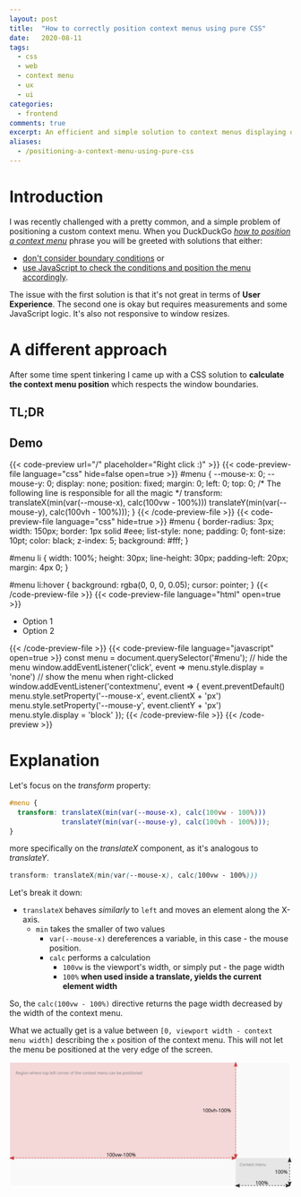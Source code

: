 ```yaml
---
layout: post
title:  "How to correctly position context menus using pure CSS"
date:   2020-08-11
tags:
  - css
  - web
  - context menu
  - ux
  - ui
categories:
  - frontend
comments: true
excerpt: An efficient and simple solution to context menus displaying outside browser window.
aliases:
  - /positioning-a-context-menu-using-pure-css
---
```


# Introduction

I was recently challenged with a pretty common, and a simple problem of positioning a custom context menu. When you DuckDuckGo [*how to position a context menu*](https://duckduckgo.com/?q=positioning+a+context+menu&t=ffab&ia=web) phrase you will be greeted with solutions that either:
- [don't consider boundary conditions](https://stackoverflow.com/a/15795450) or
- [use JavaScript to check the conditions and position the menu accordingly](https://stackoverflow.com/a/31354591). 

The issue with the first solution is that it's not great in terms of **User Experience**.
The second one is okay but requires measurements and some JavaScript logic. It's also not responsive to window resizes.

# A different approach

After some time spent tinkering I came up with a CSS solution to **calculate the context menu position** which respects the window boundaries.

## TL;DR

## Demo 
{{< code-preview url="/" placeholder="Right click :)" >}}
{{< code-preview-file language="css" hide=false open=true >}}
#menu {
    --mouse-x: 0;
    --mouse-y: 0;
    display: none;
    position: fixed;
    margin: 0;
    left: 0;
    top: 0;
    /* The following line is responsible for all the magic */
    transform: translateX(min(var(--mouse-x), calc(100vw - 100%))) translateY(min(var(--mouse-y), calc(100vh - 100%)));
}
{{< /code-preview-file >}}
{{< code-preview-file language="css" hide=true >}}
#menu {
    border-radius: 3px;
    width: 150px;
    border: 1px solid #eee;
    list-style: none;
    padding: 0;
    font-size: 10pt;
    color: black;
    z-index: 5;
    background: #fff;
}

#menu li {
    width: 100%;
    height: 30px;
    line-height: 30px;
    padding-left: 20px;
    margin: 4px 0;
}

#menu li:hover {
    background: rgba(0, 0, 0, 0.05);
    cursor: pointer;
}
{{< /code-preview-file >}}
{{< code-preview-file language="html" open=true >}}
<ul id='menu'>
  <li>Option 1</li>
  <li>Option 2</li>
</ul>
{{< /code-preview-file >}}
{{< code-preview-file language="javascript" open=true >}}
const menu = document.querySelector('#menu');
// hide the menu
window.addEventListener('click', event => menu.style.display = 'none')
// show the menu when right-clicked
window.addEventListener('contextmenu', event => {
  event.preventDefault()
  menu.style.setProperty('--mouse-x', event.clientX + 'px')
  menu.style.setProperty('--mouse-y', event.clientY + 'px')
  menu.style.display = 'block'
});
{{< /code-preview-file >}}
{{< /code-preview >}}

# Explanation

Let's focus on the *transform* property:

```css
#menu {
  transform: translateX(min(var(--mouse-x), calc(100vw - 100%)))
             translateY(min(var(--mouse-y), calc(100vh - 100%)));
}
```

more specifically on the _translateX_ component, as it's analogous to _translateY_.

```css
transform: translateX(min(var(--mouse-x), calc(100vw - 100%)))
```

Let's break it down:

- `translateX` behaves *similarly* to `left` and moves an element along the X-axis.
  - `min` takes the smaller of two values
    - `var(--mouse-x)` dereferences a variable, in this case - the mouse position.
    - `calc` performs a calculation
      - `100vw` is the viewport's width, or simply put - the page width
      - `100%` **when used inside a translate, yields the current element width**

So, the `calc(100vw - 100%)` directive returns the page width decreased by the width of the context menu.

What we actually get is a value between `[0, viewport width - context menu width]` describing the `x` position of the context menu. This will not let the menu be positioned at the very edge of the screen.


![Boundaries](images/boundries.svg)